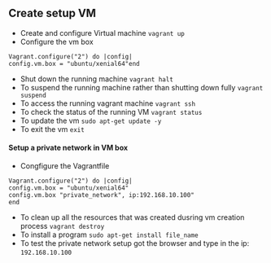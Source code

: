 ## Create setup VM

- Create and configure Virtual machine `vagrant up`
- Configure the vm box 
```
Vagrant.configure("2") do |config|
config.vm.box = "ubuntu/xenial64"end
```
- Shut down the running machine `vagrant halt`
- To suspend the running machine rather than shutting down fully `vagrant suspend`
- To access the running vagrant machine `vagrant ssh`
- To check the status of the running VM `vagrant status`
- To update the vm `sudo apt-get update -y`
- To exit the vm `exit`

#### Setup a private network in VM box
- Congfigure the Vagrantfile
```
Vagrant.configure("2") do |config|
config.vm.box = "ubuntu/xenial64"
config.vm.box "private_network", ip:192.168.10.100"
end
```
- To clean up all the resources that was created dusring vm creation process `vagrant destroy`
- To install a program `sudo apt-get install file_name`
- To test the private network setup got the browser and type in the ip: `192.168.10.100`
